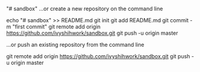 "# sandbox"
…or create a new repository on the command line

echo "# sandbox" >> README.md
git init
git add README.md
git commit -m "first commit"
git remote add origin https://github.com/ivyshihwork/sandbox.git
git push -u origin master

…or push an existing repository from the command line

git remote add origin https://github.com/ivyshihwork/sandbox.git
git push -u origin master
